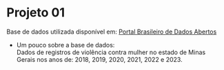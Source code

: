 # Projeto 01

Base de dados utilizada disponível em: [Portal Brasileiro de Dados Abertos](https://dados.mg.gov.br/dataset/dados_violencia_mulheres_ses)

* Um pouco sobre a base de dados: <br>
     Dados de registros de violência contra mulher no estado de Minas Gerais nos anos de: 2018, 2019, 2020, 2021, 2022 e 2023.
